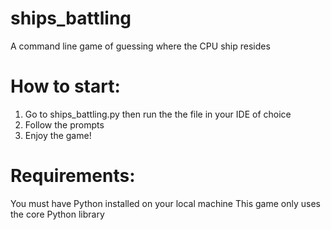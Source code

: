 # ships_battling
 A command line game of guessing where the CPU ship resides

# How to start:
1. Go to ships_battling.py then run the the file in your IDE of choice
2. Follow the prompts
3. Enjoy the game! 

# Requirements:
You must have Python installed on your local machine
This game only uses the core Python library